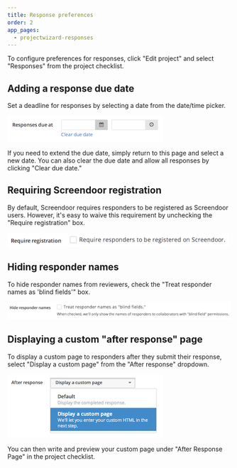 ```yaml
---
title: Response preferences
order: 2
app_pages:
  - projectwizard-responses
---
```


To configure preferences for responses, click "Edit project" and select "Responses" from the project checklist.

## Adding a response due date

Set a deadline for responses by selecting a date from the date/time picker.

![set due date](../images/screenshot_due_date.png)

If you need to extend the due date, simply return to this page and select a new date. You can also clear the due date and allow all responses by clicking "Clear due date."

## Requiring Screendoor registration

By default, Screendoor requires responders to be registered as Screendoor users. However, it's easy to waive this requirement by unchecking the "Require registration" box.

![waive registration requirement](../images/screenshot_require_registration.png)

## Hiding responder names

To hide responder names from reviewers, check the "Treat responder names as 'blind fields'" box.

![hide responder names](../images/screenshot_hide_responder_names.png)

## Displaying a custom "after response" page

To display a custom page to responders after they submit their response, select "Display a custom page" from the "After response" dropdown.

![custom after response](../images/screenshot_after_response.png)

You can then write and preview your custom page under "After Response Page" in the project checklist.